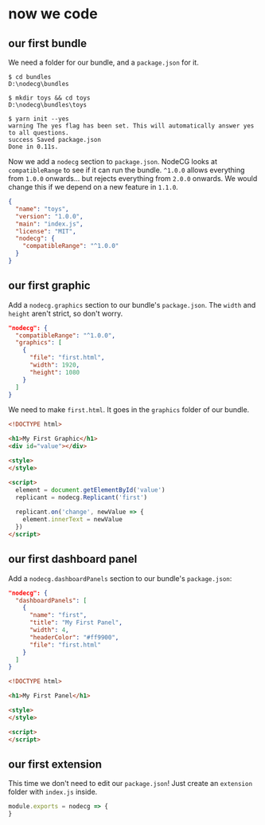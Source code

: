 # now we code

## our first bundle
We need a folder for our bundle, and a `package.json` for it.

```console
$ cd bundles
D:\nodecg\bundles

$ mkdir toys && cd toys
D:\nodecg\bundles\toys

$ yarn init --yes
warning The yes flag has been set. This will automatically answer yes to all questions.
success Saved package.json
Done in 0.11s.
```

Now we add a `nodecg` section to `package.json`.
NodeCG looks at `compatibleRange` to see if it can run the bundle.
`^1.0.0` allows everything from `1.0.0` onwards...
but rejects everything from `2.0.0` onwards.
We would change this if we depend on a new feature in `1.1.0`.

```json
{
  "name": "toys",
  "version": "1.0.0",
  "main": "index.js",
  "license": "MIT",
  "nodecg": {
    "compatibleRange": "^1.0.0"
  }
}
```

## our first graphic
Add a `nodecg.graphics` section to our bundle's `package.json`.
The `width` and `height` aren't strict, so don't worry.

```json
"nodecg": {
  "compatibleRange": "^1.0.0",
  "graphics": [
    {
      "file": "first.html",
      "width": 1920,
      "height": 1080
    }
  ]
}
```

We need to make `first.html`.
It goes in the `graphics` folder of our bundle.

```html
<!DOCTYPE html>

<h1>My First Graphic</h1>
<div id="value"></div>

<style>
</style>

<script>
  element = document.getElementById('value')
  replicant = nodecg.Replicant('first')
  
  replicant.on('change', newValue => {
    element.innerText = newValue
  })
</script>
```

## our first dashboard panel
Add a `nodecg.dashboardPanels` section to our bundle's `package.json`:

```json
"nodecg": {
  "dashboardPanels": [
    {
      "name": "first",
      "title": "My First Panel",
      "width": 4,
      "headerColor": "#ff9900",
      "file": "first.html"
    }
  ]
}
```

```html
<!DOCTYPE html>

<h1>My First Panel</h1>

<style>
</style>

<script>
</script>
```

## our first extension
This time we don't need to edit our `package.json`!
Just create an `extension` folder with `index.js` inside.

```js
module.exports = nodecg => {
}
```
